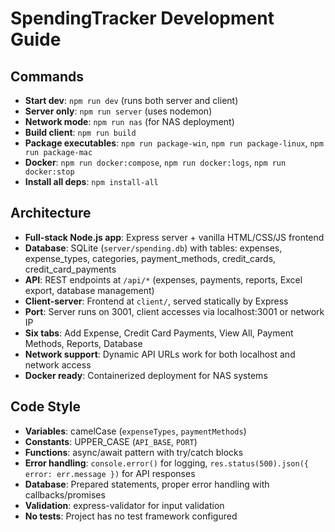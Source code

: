 # SpendingTracker Development Guide

## Commands
- **Start dev**: `npm run dev` (runs both server and client)
- **Server only**: `npm run server` (uses nodemon)
- **Network mode**: `npm run nas` (for NAS deployment)
- **Build client**: `npm run build`
- **Package executables**: `npm run package-win`, `npm run package-linux`, `npm run package-mac`
- **Docker**: `npm run docker:compose`, `npm run docker:logs`, `npm run docker:stop`
- **Install all deps**: `npm install-all`

## Architecture
- **Full-stack Node.js app**: Express server + vanilla HTML/CSS/JS frontend
- **Database**: SQLite (`server/spending.db`) with tables: expenses, expense_types, categories, payment_methods, credit_cards, credit_card_payments
- **API**: REST endpoints at `/api/*` (expenses, payments, reports, Excel export, database management)
- **Client-server**: Frontend at `client/`, served statically by Express
- **Port**: Server runs on 3001, client accesses via localhost:3001 or network IP
- **Six tabs**: Add Expense, Credit Card Payments, View All, Payment Methods, Reports, Database
- **Network support**: Dynamic API URLs work for both localhost and network access
- **Docker ready**: Containerized deployment for NAS systems

## Code Style
- **Variables**: camelCase (`expenseTypes`, `paymentMethods`)
- **Constants**: UPPER_CASE (`API_BASE`, `PORT`)
- **Functions**: async/await pattern with try/catch blocks
- **Error handling**: `console.error()` for logging, `res.status(500).json({ error: err.message })` for API responses
- **Database**: Prepared statements, proper error handling with callbacks/promises
- **Validation**: express-validator for input validation
- **No tests**: Project has no test framework configured
